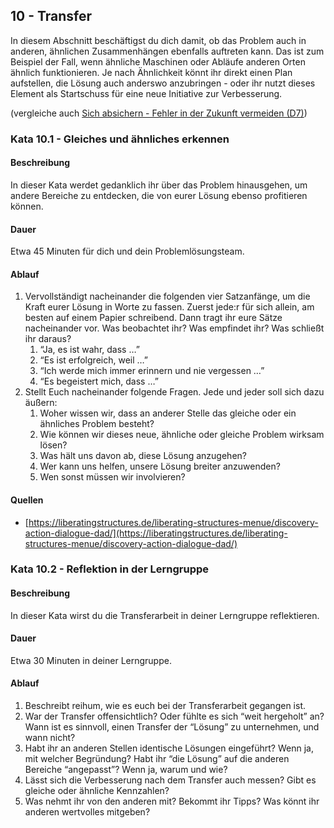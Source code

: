 ## 10 - Transfer

In diesem Abschnitt beschäftigst du dich damit, ob das Problem auch in anderen, ähnlichen Zusammenhängen ebenfalls auftreten kann. Das ist zum Beispiel der Fall, wenn ähnliche Maschinen oder Abläufe anderen Orten ähnlich funktionieren. Je nach Ähnlichkeit könnt ihr direkt einen Plan aufstellen, die Lösung auch anderswo anzubringen - oder ihr nutzt dieses Element als Startschuss für eine neue Initiative zur Verbesserung.

(vergleiche auch [Sich absichern - Fehler in der Zukunft vermeiden (D7)](1-0-Grundlagen.md#sich-absichern---fehler-in-der-zukunft-vermeiden-d7))

### Kata 10.1 - Gleiches und ähnliches erkennen

#### Beschreibung

In dieser Kata werdet gedanklich ihr über das Problem hinausgehen, um andere Bereiche zu entdecken, die von eurer Lösung ebenso profitieren können. 

#### Dauer

Etwa 45 Minuten für dich und dein Problemlösungsteam.

#### Ablauf

1. Vervollständigt nacheinander die folgenden vier Satzanfänge, um die Kraft eurer Lösung in Worte zu fassen. Zuerst jede:r für sich allein, am besten auf einem Papier schreibend. Dann tragt ihr eure Sätze nacheinander vor. Was beobachtet ihr? Was empfindet ihr? Was schließt ihr daraus? 
    1. “Ja, es ist wahr, dass …”
    2. “Es ist erfolgreich, weil …”
    3. “Ich werde mich immer erinnern und nie vergessen …”
    4. “Es begeistert mich, dass …”
2. Stellt Euch nacheinander folgende Fragen. Jede und jeder soll sich dazu äußern:
    1. Woher wissen wir, dass an anderer Stelle das gleiche oder ein ähnliches Problem besteht?
    2. Wie können wir dieses neue, ähnliche oder gleiche Problem wirksam lösen?
    3. Was hält uns davon ab, diese Lösung anzugehen?
    4. Wer kann uns helfen, unsere Lösung breiter anzuwenden?
    5. Wen sonst müssen wir involvieren?

#### Quellen

- [https://liberatingstructures.de/liberating-structures-menue/discovery-action-dialogue-dad/](https://liberatingstructures.de/liberating-structures-menue/discovery-action-dialogue-dad/)

### Kata 10.2 - Reflektion in der Lerngruppe

#### Beschreibung

In dieser Kata wirst du die Transferarbeit in deiner Lerngruppe reflektieren.

#### Dauer

Etwa 30 Minuten in deiner Lerngruppe.

#### Ablauf

1. Beschreibt reihum, wie es euch bei der Transferarbeit gegangen ist.
2. War der Transfer offensichtlich? Oder fühlte es sich “weit hergeholt” an? Wann ist es sinnvoll, einen Transfer der “Lösung” zu unternehmen, und wann nicht?
3. Habt ihr an anderen Stellen identische Lösungen eingeführt? Wenn ja, mit welcher Begründung? Habt ihr “die Lösung” auf die anderen Bereiche “angepasst”? Wenn ja, warum und wie?
4. Lässt sich die Verbesserung nach dem Transfer auch messen? Gibt es gleiche oder ähnliche Kennzahlen?
5. Was nehmt ihr von den anderen mit? Bekommt ihr Tipps? Was könnt ihr anderen wertvolles mitgeben?
